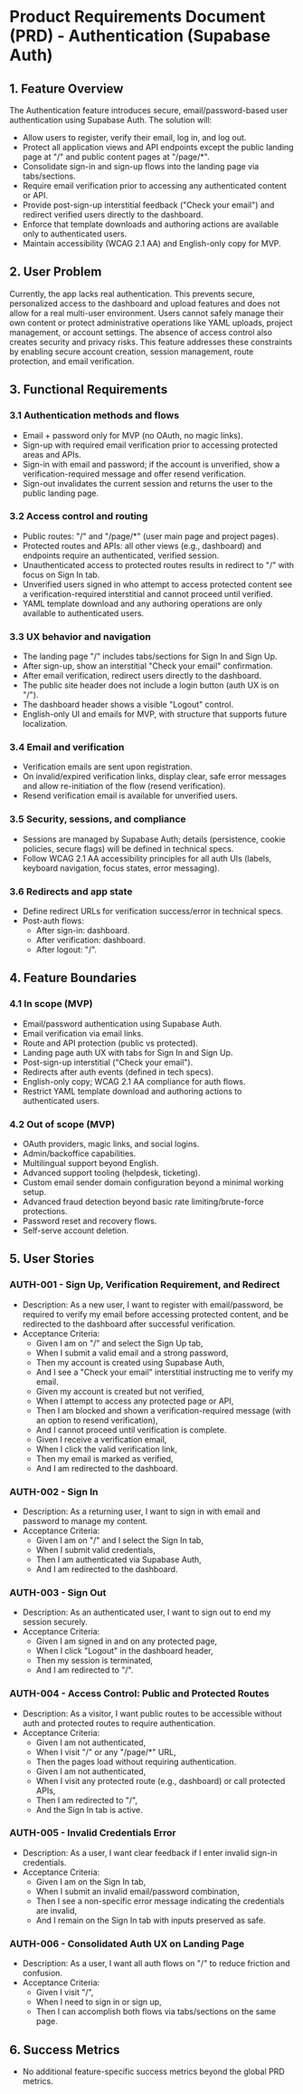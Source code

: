 # Product Requirements Document (PRD) - Authentication (Supabase Auth)

## 1. Feature Overview

The Authentication feature introduces secure, email/password-based user authentication using Supabase Auth. The solution
will:

- Allow users to register, verify their email, log in, and log out.
- Protect all application views and API endpoints except the public landing page at "/" and public content pages at "/page/*".
- Consolidate sign-in and sign-up flows into the landing page via tabs/sections.
- Require email verification prior to accessing any authenticated content or API.
- Provide post-sign-up interstitial feedback ("Check your email") and redirect verified users directly to the dashboard.
- Enforce that template downloads and authoring actions are available only to authenticated users.
- Maintain accessibility (WCAG 2.1 AA) and English-only copy for MVP.

## 2. User Problem

Currently, the app lacks real authentication. This prevents secure, personalized access to the dashboard and upload
features and does not allow for a real multi-user environment. Users cannot safely manage their own content or protect
administrative operations like YAML uploads, project management, or account settings. The absence of access control also
creates security and privacy risks. This feature addresses these constraints by enabling secure account creation,
session management, route protection, and email verification.

## 3. Functional Requirements

### 3.1 Authentication methods and flows

- Email + password only for MVP (no OAuth, no magic links).
- Sign-up with required email verification prior to accessing protected areas and APIs.
- Sign-in with email and password; if the account is unverified, show a verification-required message and offer resend
  verification.
- Sign-out invalidates the current session and returns the user to the public landing page.

### 3.2 Access control and routing

- Public routes: "/" and "/page/*" (user main page and project pages).
- Protected routes and APIs: all other views (e.g., dashboard) and endpoints require an authenticated, verified session.
- Unauthenticated access to protected routes results in redirect to "/" with focus on Sign In tab.
- Unverified users signed in who attempt to access protected content see a verification-required interstitial and cannot
  proceed until verified.
- YAML template download and any authoring operations are only available to authenticated users.

### 3.3 UX behavior and navigation

- The landing page "/" includes tabs/sections for Sign In and Sign Up.
- After sign-up, show an interstitial "Check your email" confirmation.
- After email verification, redirect users directly to the dashboard.
- The public site header does not include a login button (auth UX is on "/").
- The dashboard header shows a visible "Logout" control.
- English-only UI and emails for MVP, with structure that supports future localization.

### 3.4 Email and verification

- Verification emails are sent upon registration.
- On invalid/expired verification links, display clear, safe error messages and allow re-initiation of the
  flow (resend verification).
- Resend verification email is available for unverified users.

### 3.5 Security, sessions, and compliance

- Sessions are managed by Supabase Auth; details (persistence, cookie policies, secure flags) will be defined in
  technical specs.
- Follow WCAG 2.1 AA accessibility principles for all auth UIs (labels, keyboard navigation, focus states, error
  messaging).

### 3.6 Redirects and app state

- Define redirect URLs for verification success/error in technical specs.
- Post-auth flows:
    - After sign-in: dashboard.
    - After verification: dashboard.
    - After logout: "/".

## 4. Feature Boundaries

### 4.1 In scope (MVP)

- Email/password authentication using Supabase Auth.
- Email verification via email links.
- Route and API protection (public vs protected).
- Landing page auth UX with tabs for Sign In and Sign Up.
- Post-sign-up interstitial ("Check your email").
- Redirects after auth events (defined in tech specs).
- English-only copy; WCAG 2.1 AA compliance for auth flows.
- Restrict YAML template download and authoring actions to authenticated users.

### 4.2 Out of scope (MVP)

- OAuth providers, magic links, and social logins.
- Admin/backoffice capabilities.
- Multilingual support beyond English.
- Advanced support tooling (helpdesk, ticketing).
- Custom email sender domain configuration beyond a minimal working setup.
- Advanced fraud detection beyond basic rate limiting/brute-force protections.
- Password reset and recovery flows.
- Self-serve account deletion.

## 5. User Stories

### AUTH-001 - Sign Up, Verification Requirement, and Redirect

- Description: As a new user, I want to register with email/password, be required to verify my email before accessing
  protected content, and be redirected to the dashboard after successful verification.
- Acceptance Criteria:
    - Given I am on "/" and select the Sign Up tab,
    - When I submit a valid email and a strong password,
    - Then my account is created using Supabase Auth,
    - And I see a "Check your email" interstitial instructing me to verify my email.
    - Given my account is created but not verified,
    - When I attempt to access any protected page or API,
    - Then I am blocked and shown a verification-required message (with an option to resend verification),
    - And I cannot proceed until verification is complete.
    - Given I receive a verification email,
    - When I click the valid verification link,
    - Then my email is marked as verified,
    - And I am redirected to the dashboard.

### AUTH-002 - Sign In

- Description: As a returning user, I want to sign in with email and password to manage my content.
- Acceptance Criteria:
    - Given I am on "/" and I select the Sign In tab,
    - When I submit valid credentials,
    - Then I am authenticated via Supabase Auth,
    - And I am redirected to the dashboard.

### AUTH-003 - Sign Out

- Description: As an authenticated user, I want to sign out to end my session securely.
- Acceptance Criteria:
    - Given I am signed in and on any protected page,
    - When I click "Logout" in the dashboard header,
    - Then my session is terminated,
    - And I am redirected to "/".

### AUTH-004 - Access Control: Public and Protected Routes

- Description: As a visitor, I want public routes to be accessible without auth and protected routes to require
  authentication.
- Acceptance Criteria:
    - Given I am not authenticated,
    - When I visit "/" or any "/page/*" URL,
    - Then the pages load without requiring authentication.
    - Given I am not authenticated,
    - When I visit any protected route (e.g., dashboard) or call protected APIs,
    - Then I am redirected to "/",
    - And the Sign In tab is active.

### AUTH-005 - Invalid Credentials Error

- Description: As a user, I want clear feedback if I enter invalid sign-in credentials.
- Acceptance Criteria:
    - Given I am on the Sign In tab,
    - When I submit an invalid email/password combination,
    - Then I see a non-specific error message indicating the credentials are invalid,
    - And I remain on the Sign In tab with inputs preserved as safe.

### AUTH-006 - Consolidated Auth UX on Landing Page

- Description: As a user, I want all auth flows on "/" to reduce friction and confusion.
- Acceptance Criteria:
    - Given I visit "/",
    - When I need to sign in or sign up,
    - Then I can accomplish both flows via tabs/sections on the same page.

## 6. Success Metrics

- No additional feature-specific success metrics beyond the global PRD metrics.
